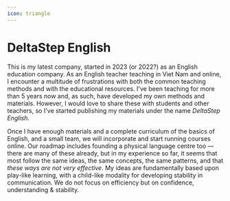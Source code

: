 ```yaml
---
icon: triangle
---
```


# DeltaStep English

This is my latest company, started in 2023 (or 2022?) as an English education company. As an English teacher teaching in Viet Nam and online, I encounter a multitude of frustrations with both the common teaching methods and with the educational resources. I've been teaching for more than 5 years now and, as such, have developed my own methods and materials. However, I would love to share these with students and other teachers, so I've started publishing my materials under the name _DeltaStep English_.&#x20;

Once I have enough materials and a complete curriculum of the basics of English, and a small team, we will incorporate and start running courses online. Our roadmap includes founding a physical language centre too — there are many of these already, but in my experience so far, it seems that most follow the same ideas, the same concepts, the same patterns, and that _these ways are not very effective_. My ideas are fundamentally based upon play-like learning, with a child-like modality for developing stability in communication. We do not focus on efficiency but on confidence, understanding & stability.
